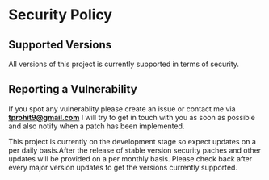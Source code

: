 # Security Policy

## Supported Versions

All versions of this project is currently supported in terms of security.


## Reporting a Vulnerability

If you spot any vulnerablity please create an issue or contact me via **tprohit9@gmail.com**
I will try to get in touch with you as soon as possible and also notify when a patch has been implemented.

This project is currently on the development stage so expect updates on a per daily basis.After the release of stable version security paches and other updates will be provided on a per monthly basis. Please check back after every major version updates to get the versions currently supported. 
